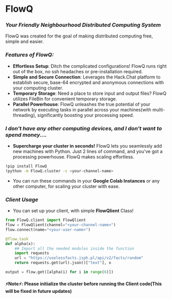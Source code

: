 # FlowQ
### ***Your Friendly Neighbourhood Distributed Computing System***

FlowQ was created for the goal of making distributed computing free, simple and easier.

### _Features of FlowQ:_
- **Effortless Setup**: Ditch the complicated configurations! FlowQ runs right out of the box, no ssh headaches or pre-installation required.
- **Simple and Secure Connection**: Leverages the Hack.Chat platform to establish secure, base-64 encrypted and anonymous connections with your computing cluster.
- **Temporary Storage**: Need a place to store input and output files? FlowQ utilizes FileBin for convenient temporary storage.
- **Parallel Powerhouse**: FlowQ unleashes the true potential of your network by executing tasks in parallel across your machines(with multi-threading), significantly boosting your processing speed.

### _I don't have any other computing devices, and I don't want to spend money...._
- **Supercharge your cluster in seconds!** FlowQ lets you seamlessly add new machines with Python. Just 2 lines of command, and you've got a processing powerhouse. FlowQ makes scaling effortless.
```bash
!pip install FlowQ
!python -m FlowQ.cluster -c <your-channel-name>
```
- You can run these commands in your **Google Colab Instances** or any other computer, for scaling your cluster with ease.

### _Client Usage_
- You can set up your client, with simple **FlowQlient** Class!
```python
from FlowQ.client import FlowQlient
flow = FlowQlient(channel="<your-channel-name>")
flow.connect(name="<your-user-name>")

@flow.task
def alpha(x):
    ## Import all the needed modules inside the function
    import requests
    url = "https://uselessfacts.jsph.pl/api/v2/facts/random"
    return requests.get(url).json()["text"], x

output = flow.get([alpha(i) for i in range(6)])

```
#### ⚡Note⚡: Please initialize the cluster before running the Client code(This will be fixed in future updates)
